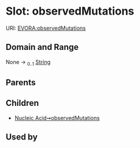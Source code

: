 
# Slot: observedMutations



URI: [EVORA:observedMutations](https://evora-project.eu/observedMutations)


## Domain and Range

None &#8594;  <sub>0..1</sub> [String](types/String.md)

## Parents


## Children

 *  [Nucleic Acid➞observedMutations](Nucleic_Acid_observedMutations.md)

## Used by

